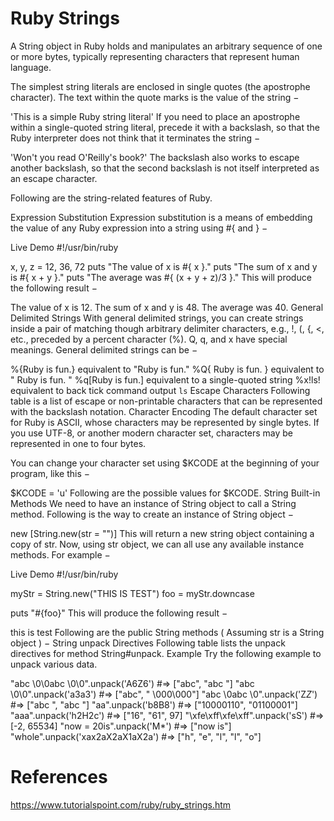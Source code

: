 # Ruby Strings

A String object in Ruby holds and manipulates an arbitrary sequence of one or more bytes, typically representing characters that represent human language.

The simplest string literals are enclosed in single quotes (the apostrophe character). The text within the quote marks is the value of the string −

'This is a simple Ruby string literal'
If you need to place an apostrophe within a single-quoted string literal, precede it with a backslash, so that the Ruby interpreter does not think that it terminates the string −

'Won\'t you read O\'Reilly\'s book?'
The backslash also works to escape another backslash, so that the second backslash is not itself interpreted as an escape character.

Following are the string-related features of Ruby.

Expression Substitution
Expression substitution is a means of embedding the value of any Ruby expression into a string using #{ and } −

Live Demo
#!/usr/bin/ruby

x, y, z = 12, 36, 72
puts "The value of x is #{ x }."
puts "The sum of x and y is #{ x + y }."
puts "The average was #{ (x + y + z)/3 }."
This will produce the following result −

The value of x is 12.
The sum of x and y is 48.
The average was 40.
General Delimited Strings
With general delimited strings, you can create strings inside a pair of matching though arbitrary delimiter characters, e.g., !, (, {, <, etc., preceded by a percent character (%). Q, q, and x have special meanings. General delimited strings can be −

%{Ruby is fun.}  equivalent to "Ruby is fun."
%Q{ Ruby is fun. } equivalent to " Ruby is fun. "
%q[Ruby is fun.]  equivalent to a single-quoted string
%x!ls! equivalent to back tick command output `ls`
Escape Characters
Following table is a list of escape or non-printable characters that can be represented with the backslash notation.
Character Encoding
The default character set for Ruby is ASCII, whose characters may be represented by single bytes. If you use UTF-8, or another modern character set, characters may be represented in one to four bytes.

You can change your character set using $KCODE at the beginning of your program, like this −

$KCODE = 'u'
Following are the possible values for $KCODE.
String Built-in Methods
We need to have an instance of String object to call a String method. Following is the way to create an instance of String object −

new [String.new(str = "")]
This will return a new string object containing a copy of str. Now, using str object, we can all use any available instance methods. For example −

Live Demo
#!/usr/bin/ruby

myStr = String.new("THIS IS TEST")
foo = myStr.downcase

puts "#{foo}"
This will produce the following result −

this is test
Following are the public String methods ( Assuming str is a String object ) −
String unpack Directives
Following table lists the unpack directives for method String#unpack.
Example
Try the following example to unpack various data.

"abc \0\0abc \0\0".unpack('A6Z6')   #=> ["abc", "abc "]
"abc \0\0".unpack('a3a3')           #=> ["abc", " \000\000"]
"abc \0abc \0".unpack('Z*Z*')       #=> ["abc ", "abc "]
"aa".unpack('b8B8')                 #=> ["10000110", "01100001"]
"aaa".unpack('h2H2c')               #=> ["16", "61", 97]
"\xfe\xff\xfe\xff".unpack('sS')     #=> [-2, 65534]
"now = 20is".unpack('M*')           #=> ["now is"]
"whole".unpack('xax2aX2aX1aX2a')    #=> ["h", "e", "l", "l", "o"]

# References
https://www.tutorialspoint.com/ruby/ruby_strings.htm
